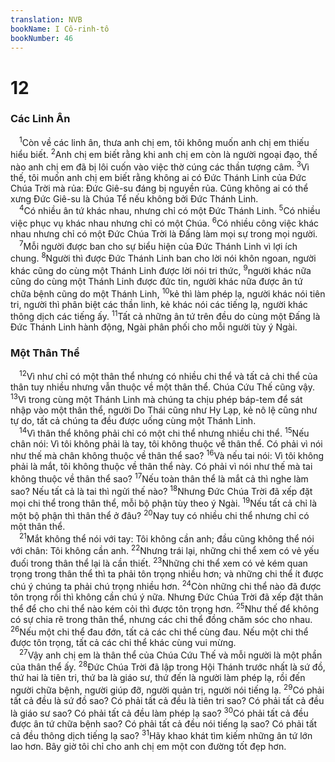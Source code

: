 ```yaml
---
translation: NVB
bookName: I Cô-rinh-tô 
bookNumber: 46
---
```


<div class="title"><h1>12</h1><h3>Các Linh Ân </h3></div>
<span class="verse 1co_12_1"> <sup>1</sup>Còn về các linh ân, thưa anh chị em, tôi không muốn anh chị em thiếu hiểu biết. </span>
<span class="verse 1co_12_2"><sup>2</sup>Anh chị em biết rằng khi anh chị em còn là người ngoại đạo, thế nào anh chị em đã bị lôi cuốn vào việc thờ cúng các thần tượng câm. </span>
<span class="verse 1co_12_3"><sup>3</sup>Vì thế, tôi muốn anh chị em biết rằng không ai có Đức Thánh Linh của Đức Chúa Trời mà rủa: Đức Giê-su đáng bị nguyền rủa. Cũng không ai có thể xưng Đức Giê-su là Chúa Tể nếu không bởi Đức Thánh Linh. <br/></span>
<span class="verse 1co_12_4"> <sup>4</sup>Có nhiều ân tứ khác nhau, nhưng chỉ có một Đức Thánh Linh. </span>
<span class="verse 1co_12_5"><sup>5</sup>Có nhiều việc phục vụ khác nhau nhưng chỉ có một Chúa. </span>
<span class="verse 1co_12_6"><sup>6</sup>Có nhiều công việc khác nhau nhưng chỉ có một Đức Chúa Trời là Đấng làm mọi sự trong mọi người. <br/></span>
<span class="verse 1co_12_7"> <sup>7</sup>Mỗi người được ban cho sự biểu hiện của Đức Thánh Linh vì lợi ích chung. </span>
<span class="verse 1co_12_8"><sup>8</sup>Người thì được Đức Thánh Linh ban cho lời nói khôn ngoan, người khác cũng do cùng một Thánh Linh được lời nói tri thức, </span>
<span class="verse 1co_12_9"><sup>9</sup>người khác nữa cũng do cùng một Thánh Linh được đức tin, người khác nữa được ân tứ chữa bệnh cũng do một Thánh Linh, </span>
<span class="verse 1co_12_10"><sup>10</sup>kẻ thì làm phép lạ, người khác nói tiên tri, người thì phân biệt các thần linh, kẻ khác nói các tiếng lạ, người khác thông dịch các tiếng ấy. </span>
<span class="verse 1co_12_11"><sup>11</sup>Tất cả những ân tứ trên đều do cùng một Đấng là Đức Thánh Linh hành động, Ngài phân phối cho mỗi người tùy ý Ngài. <br/></span>
<div class="title"><h3>Một Thân Thể </h3></div>
<span class="verse 1co_12_12"> <sup>12</sup>Vì như chỉ có một thân thể nhưng có nhiều chi thể và tất cả chi thể của thân tuy nhiều nhưng vẫn thuộc về một thân thể. Chúa Cứu Thế cũng vậy. </span>
<span class="verse 1co_12_13"><sup>13</sup>Vì trong cùng một Thánh Linh mà chúng ta chịu phép báp-tem để sát nhập vào một thân thể, người Do Thái cũng như Hy Lạp, kẻ nô lệ cũng như tự do, tất cả chúng ta đều được uống cùng một Thánh Linh. <br/></span>
<span class="verse 1co_12_14"> <sup>14</sup>Vì thân thể không phải chỉ có một chi thể nhưng nhiều chi thể. </span>
<span class="verse 1co_12_15"><sup>15</sup>Nếu chân nói: Vì tôi không phải là tay, tôi không thuộc về thân thể. Có phải vì nói như thế mà chân không thuộc về thân thể sao? </span>
<span class="verse 1co_12_16"><sup>16</sup>Và nếu tai nói: Vì tôi không phải là mắt, tôi không thuộc về thân thể này. Có phải vì nói như thế mà tai không thuộc về thân thể sao? </span>
<span class="verse 1co_12_17"><sup>17</sup>Nếu toàn thân thể là mắt cả thì nghe làm sao? Nếu tất cả là tai thì ngửi thế nào? </span>
<span class="verse 1co_12_18"><sup>18</sup>Nhưng Đức Chúa Trời đã xếp đặt mọi chi thể trong thân thể, mỗi bộ phận tùy theo ý Ngài. </span>
<span class="verse 1co_12_19"><sup>19</sup>Nếu tất cả chỉ là một bộ phận thì thân thể ở đâu? </span>
<span class="verse 1co_12_20"><sup>20</sup>Nay tuy có nhiều chi thể nhưng chỉ có một thân thể. <br/></span>
<span class="verse 1co_12_21"> <sup>21</sup>Mắt không thể nói với tay: Tôi không cần anh; đầu cũng không thể nói với chân: Tôi không cần anh. </span>
<span class="verse 1co_12_22"><sup>22</sup>Nhưng trái lại, những chi thể xem có vẻ yếu đuối trong thân thể lại là cần thiết. </span>
<span class="verse 1co_12_23"><sup>23</sup>Những chi thể xem có vẻ kém quan trọng trong thân thể thì ta phải tôn trọng nhiều hơn; và những chi thể ít được chú ý chúng ta phải chú trọng nhiều hơn. </span>
<span class="verse 1co_12_24"><sup>24</sup>Còn những chi thể nào đã được tôn trọng rồi thì không cần chú ý nữa. Nhưng Đức Chúa Trời đã xếp đặt thân thể để cho chi thể nào kém cỏi thì được tôn trọng hơn. </span>
<span class="verse 1co_12_25"><sup>25</sup>Như thế để không có sự chia rẽ trong thân thể, nhưng các chi thể đồng chăm sóc cho nhau. </span>
<span class="verse 1co_12_26"><sup>26</sup>Nếu một chi thể đau đớn, tất cả các chi thể cùng đau. Nếu một chi thể được tôn trọng, tất cả các chi thể khác cùng vui mừng. <br/></span>
<span class="verse 1co_12_27"> <sup>27</sup>Vậy anh chị em là thân thể của Chúa Cứu Thế và mỗi người là một phần của thân thể ấy. </span>
<span class="verse 1co_12_28"><sup>28</sup>Đức Chúa Trời đã lập trong Hội Thánh trước nhất là sứ đồ, thứ hai là tiên tri, thứ ba là giáo sư, thứ đến là người làm phép lạ, rồi đến người chữa bệnh, người giúp đỡ, người quản trị, người nói tiếng lạ. </span>
<span class="verse 1co_12_29"><sup>29</sup>Có phải tất cả đều là sứ đồ sao? Có phải tất cả đều là tiên tri sao? Có phải tất cả đều là giáo sư sao? Có phải tất cả đều làm phép lạ sao? </span>
<span class="verse 1co_12_30"><sup>30</sup>Có phải tất cả đều được ân tứ chữa bệnh sao? Có phải tất cả đều nói tiếng lạ sao? Có phải tất cả đều thông dịch tiếng lạ sao? </span>
<span class="verse 1co_12_31"><sup>31</sup>Hãy khao khát tìm kiếm những ân tứ lớn lao hơn. Bây giờ tôi chỉ cho anh chị em một con đường tốt đẹp hơn. <br/></span>
